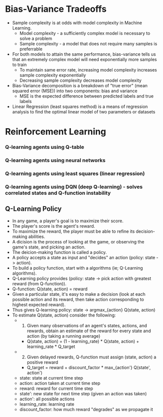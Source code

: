 # Bias-Variance Tradeoffs
- Sample complexity is at odds with model complexity in Machine Learning.
  - Model complexity - a sufficiently complex model is necessary to solve a problem
  - Sample complexity - a model that does not require many samples is preferrable
- For both models to attain the same performance, bias-variance tells us that an extremely complex model will need exponentially more samples to train
  - To maintain same error rate, increasing model complexity increases sample complexity exponentially
  - Decreasing sample complexity decreases model complexity
- Bias-Variance decomposition is a breakdown of "true error" (mean squared error (MSE)) into two components: bias and variance
  - MSE is the expected difference between predicted labels and true labels
- Linear Regression (least squares method) is a means of regression analysis to find the optimal linear model of two parameters or datasets

# Reinforcement Learning
### Q-learning agents using Q-table
### Q-learning agents using neural networks
### Q-learning agents using least squares (linear regression)
### Q-learning agents using DQN (deep Q-learning) - solves correlated states and Q-function instability

## Q-Learning Policy
  - In any game, a player's goal is to maximize their score.
  - The player's score is the agent's reward.
  - To maximize the reward, the player must be able to refine its decision-making abilities.
  - A dicision is the process of looking at the game, or observing the game's state, and picking an action.
  - The deicion-making function is called a policy.
  - A policy accepts a state as input and "decides" an action (policy: state -> action).
  - To build a policy function, start with a algorithms (ie; Q-Learning algorithms).
  - Q-Learning policy provides (policy: state -> pick action with greatest reward (from Q-function)).
  - Q-function: Q(state, action) = reward
  - Given a particular state, it's easy to make a decision (look at each possible action and its reward, then take action corresponding to highest expected reward).
  - Thus gives Q-learning policy: state -> argmax_{action} Q(state, action)
  - To estimate Q(state, action) consider the following:
    - 1) Given many observations of an agent's states, actions, and rewards, obtain an estimate of the reward for every state and action (by taking a running average)
      - Q(state, action) = (1 - learning_rate) * Q(state, action) + learning_rate * Q_target
    - 2) Given delayed rewards, Q-function must assign (state, action) a positive reward
      - Q_target = reward + discount_factor * max_{action'} Q(state', action')
    - state: state at current time step
    - action: action taken at current time step
    - reward: reward for current time step
    - state': new state for next time step (given an action was taken)
    - action': all possible actions
    - learning_rate: learning rate
    - discount_factor: how much reward "degrades" as we propagate it
  

